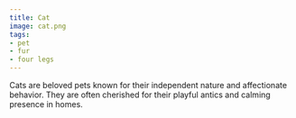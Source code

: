 ```yaml
---
title: Cat
image: cat.png
tags:
- pet
- fur
- four legs
---
```


Cats are beloved pets known for their independent nature and affectionate behavior. They are often cherished for their playful antics and calming presence in homes.
